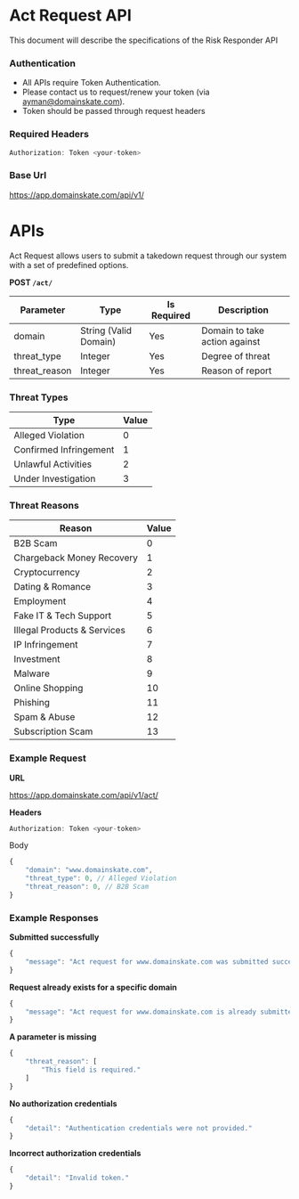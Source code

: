 # Act Request API

This document will describe the specifications of the Risk Responder API

### Authentication

- All APIs require Token Authentication.
- Please contact us to request/renew your token (via ayman@domainskate.com).
- Token should be passed through request headers

### Required Headers

```jsx
Authorization: Token <your-token>
```

### Base Url

https://app.domainskate.com/api/v1/

# APIs

Act Request allows users to submit a takedown request through our system with a set of predefined options.

**POST `/act/`**

| Parameter | Type | Is Required | Description |
| --- | --- | --- | --- |
| domain | String (Valid Domain) | Yes | Domain to take action against|
| threat_type | Integer | Yes | Degree of threat |
| threat_reason | Integer | Yes | Reason of report |

### Threat Types

| Type | Value |
| --- | --- |
| Alleged Violation | 0 |
| Confirmed Infringement | 1 |
| Unlawful Activities | 2 |
| Under Investigation | 3 |

### Threat Reasons

| Reason | Value |
| --- | --- |
| B2B Scam | 0 |
| Chargeback Money Recovery | 1 |
| Cryptocurrency | 2 |
| Dating & Romance | 3 |
| Employment | 4 |
| Fake IT & Tech Support | 5 |
| Illegal Products & Services | 6 |
| IP Infringement | 7 |
| Investment | 8 |
| Malware | 9 |
| Online Shopping | 10 |
| Phishing | 11 |
| Spam & Abuse | 12 |
| Subscription Scam | 13 |

### Example Request

**URL**

https://app.domainskate.com/api/v1/act/

**Headers**

```jsx
Authorization: Token <your-token>
```

Body

```jsx
{
	"domain": "www.domainskate.com",
	"threat_type": 0, // Alleged Violation
	"threat_reason": 0, // B2B Scam
}
```

### Example Responses

**Submitted successfully**

```jsx
{
    "message": "Act request for www.domainskate.com was submitted successfully"
}
```

**Request already exists for a specific domain**

```jsx
{
    "message": "Act request for www.domainskate.com is already submitted"
}
```

**A parameter is missing**

```jsx
{
    "threat_reason": [
        "This field is required."
    ]
}
```

**No authorization credentials**

```jsx
{
    "detail": "Authentication credentials were not provided."
}
```

**Incorrect authorization credentials**

```jsx
{
    "detail": "Invalid token."
}
```

